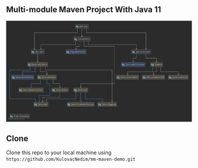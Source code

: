 ## Multi-module Maven Project With Java 11

<img src="mm-modules.png" title="mm-modules" alt="mm-modules.png">

## Clone

Clone this repo to your local machine using `https://github.com/KulovacNedim/mm-maven-demo.git`
